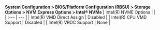 **System Configuration > BIOS/Platform Configuration (RBSU) > Storage Options > NVM Express Options > Intel® NVMe**
| Intel(R) NVME Options |  |
| :--- | --- |
| Intel(R) VMD Direct Assign | Disabled |
| Intel(R) CPU VMD Support | Disabled |
| Intel(R) VROC Support | None |
